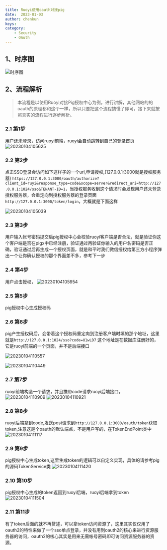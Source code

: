```yaml
---
title: Ruoyi使用oauth对接pig
date:  2023-01-03
author: chenkun
keys:
category:
    - Security
    - OAuth
---
```


## 1、时序图

![时序图](https://afatpig.oss-cn-chengdu.aliyuncs.com/blog/oauth.drawio.png)

## 2、流程解析

> 本流程是以使用Ruoyi对接Pig授权中心为例，进行讲解，其他网站的的oauth的原理都和这个一样，所以只要把这个流程搞懂了即可，接下来就按照真实的流程进行逐步解析。

### 2.1 第1步

用户还未登录，访问ruoyi前端，ruoyi会自动跳转到自己的登录首页  
![20230104105625](https://afatpig.oss-cn-chengdu.aliyuncs.com/blog/20230104105625.png)

### 2.2 第2步

   点击SSO登录会访问如下这样子的一个url,申请授权,(127.0.0.1:3000就是授权服务器)
  `https://127.0.0.1:3000/oauth/authorize?client_id=ruyi&response_type=code&scope=server&redirect_uri=http://127.0.0.1:1024/sso&TENANT-ID=1`，当授权服务收到这个请求时会发现用户还未登录授权服务器，会重定向到授权服务器的登录页面`http://127.0.0.1:3000/token/login`，大概就是下面这样

  ![20230104105039](https://afatpig.oss-cn-chengdu.aliyuncs.com/blog/20230104105039.png)

### 2.3 第3步

用户输入帐号密码提交后pig授权中心会校验ruoyi客户端是否合法，就是验证你这个客户端是否在pigx中已经注册，验证通过再验证你输入的用户名密码是否正确，验证通过后再生成一个授权页面，就是和平时我们微信授权给第三方小程序弹出一个让你确认授权的那个界面差不多，参考下一步

### 2.4 第4步

用户点击授权，
![20230104105954](https://afatpig.oss-cn-chengdu.aliyuncs.com/blog/20230104105954.png)

### 2.5 第5步

pig授权中心生成授权码

### 2.6 第6步

pig产生授权码后，会带着这个授权码重定向到注册客户端时填的那个地址，这里就是`http://127.0.0.1:1024/sso?code=U1wLD7` 这个地址是在数据库注册好的，它是ruoyi前端的一个页面，并不是后端接口

![20230104110557](https://afatpig.oss-cn-chengdu.aliyuncs.com/blog/20230104110557.png)

![20230104110449](https://afatpig.oss-cn-chengdu.aliyuncs.com/blog/20230104110449.png)

### 2.7 第7步

ruoyi前端构造一个请求，并且携带code请求ruoyi后端接口，
![20230104110909](https://afatpig.oss-cn-chengdu.aliyuncs.com/blog/20230104110909.png)
![20230104110921](https://afatpig.oss-cn-chengdu.aliyuncs.com/blog/20230104110921.png)

### 2.8 第8步

ruoyi后端拿到code,发送post请求到`http://127.0.0.1:3000/oauth/token`获取token,注意这是个oauth的默认端点，不是用户写的，在TokenEndPoint类中
![20230104111117](https://afatpig.oss-cn-chengdu.aliyuncs.com/blog/20230104111117.png)


### 2.9 第9步

pig授权中心生成token,这里生成token的逻辑可以自定义实现，具体的请参考pig的源码TokenService类
![20230104111420](https://afatpig.oss-cn-chengdu.aliyuncs.com/blog/20230104111420.png)

### 2.10 第10步

pig授权中心生成的token返回到ruoyi后端，ruoyi后端拿到token
![20230104111504](https://afatpig.oss-cn-chengdu.aliyuncs.com/blog/20230104111504.png)

### 2.11 第11步

有了token后面的就不再赘述，可以拿token访问资源了，这里其实仅仅用了oauth2的特性来做了一个sso单点登录，并没有用到oauth2的核心来进行资源服务器的访问，oauth2的核心其实是用来无需帐号密码即可访问资源服务器的资源。
